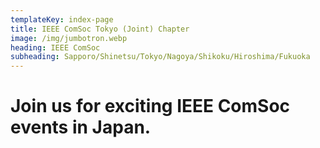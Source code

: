 ```yaml
---
templateKey: index-page
title: IEEE ComSoc Tokyo (Joint) Chapter
image: /img/jumbotron.webp
heading: IEEE ComSoc
subheading: Sapporo/Shinetsu/Tokyo/Nagoya/Shikoku/Hiroshima/Fukuoka
---
```


# Join us for exciting IEEE ComSoc events in Japan.
